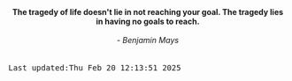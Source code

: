
<div align="center"><b><span>The tragedy of life doesn't lie in not reaching your goal. The tragedy lies in having no goals to reach.</span></b><br><br><i> - Benjamin Mays</i></div>
<br><br><kbd>Last updated:Thu Feb 20 12:13:51 2025</kbd>
